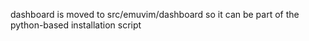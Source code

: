 dashboard is moved to src/emuvim/dashboard so it can be part of the python-based installation script
